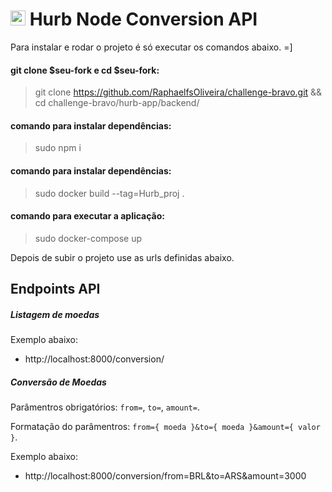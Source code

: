 # <img src="https://avatars1.githubusercontent.com/u/7063040?v=4&s=200.jpg" alt="HU" width="24" /> Hurb Node Conversion API

Para instalar e rodar o projeto é só executar os comandos abaixo. =]


#### git clone $seu-fork e cd $seu-fork:
> git clone https://github.com/RaphaelfsOliveira/challenge-bravo.git && cd challenge-bravo/hurb-app/backend/



#### comando para instalar dependências:
> sudo npm i



#### comando para instalar dependências:
> sudo docker build --tag=Hurb_proj .



#### comando para executar a aplicação:
> sudo docker-compose up

Depois de subir o projeto use as urls definidas abaixo.


## Endpoints API

##### Listagem de moedas

Exemplo abaixo:

- http://localhost:8000/conversion/


##### Conversão de Moedas

Parâmentros obrigatórios: `from=`, `to=`, `amount=`.

Formatação do parâmentros: `from={ moeda }&to={ moeda }&amount={ valor }`.

Exemplo abaixo:

- http://localhost:8000/conversion/from=BRL&to=ARS&amount=3000
